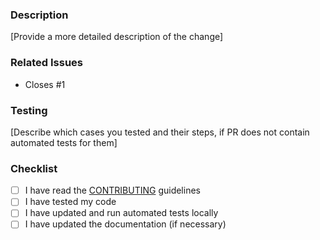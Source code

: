 ### Description

[Provide a more detailed description of the change]

### Related Issues

- Closes #1

### Testing

[Describe which cases you tested and their steps, if PR does not contain automated tests for them]

### Checklist

- [ ] I have read the [CONTRIBUTING](CONTRIBUTING.md) guidelines
- [ ] I have tested my code
- [ ] I have updated and run automated tests locally
- [ ] I have updated the documentation (if necessary)
